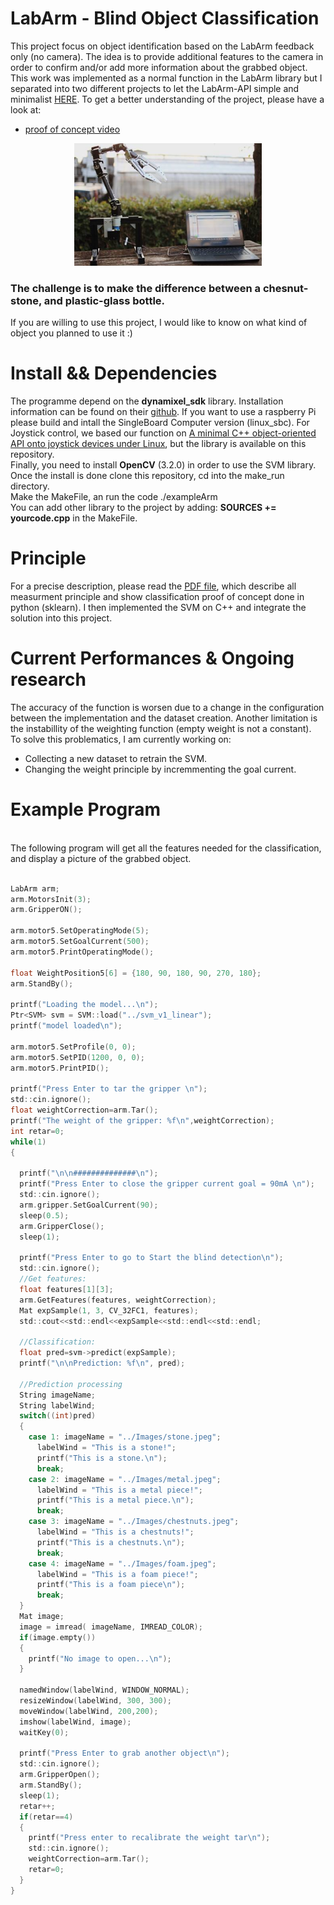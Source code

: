# LabArm - Blind Object Classification
This project focus on object identification based on the LabArm feedback only (no camera). The idea is to provide additional features to the camera in order to confirm and/or add more information about the grabbed object. This work was implemented as a normal function in the LabArm library but I separated into two different projects to let the LabArm-API simple and minimalist [HERE](https://github.com/BenbenIO/LabArm-Cpp-API). 
To get a better understanding of the project, please have a look at:
* [proof of concept video](https://www.youtube.com/watch?v=oYdSxZhapIE)

<p align="center">
  <img src="/Images/armpicture.PNG" width="300">
</p>

### The challenge is to make the difference between a chesnut-stone, and plastic-glass bottle.
If you are willing to use this project, I would like to know on what kind of object you planned to use it :)

# Install && Dependencies
The programme depend on the __dynamixel_sdk__ library. Installation information can be found on their [github](https://github.com/ROBOTIS-GIT/DynamixelSDK). If you want to use a raspberry Pi please build and intall the SingleBoard Computer version (linux_sbc). For Joystick control, we based our function on [A minimal C++ object-oriented API onto joystick devices under Linux](https://github.com/drewnoakes/joystick), but the library is available on this repository.
<br/> Finally, you need to install __OpenCV__ (3.2.0) in order to use the SVM library.
<br/> Once the install is done clone this repository, cd into the make_run directory.
<br/> Make the MakeFile, an run the code ./exampleArm
<br/> You can add other library to the project by adding: __SOURCES += yourcode.cpp__ in the MakeFile.

# Principle
For a precise description, please read the [PDF file](https://github.com/BenbenIO/LabArm-Blind_Object_Classification/blob/master/Blind%20Object%20Recognition%20with%20LabArm.pdf), which describe all measurment principle and show classification proof of concept done in python (sklearn). I then implemented the SVM on C++ and integrate the solution into this project.

# Current Performances & Ongoing research
The accuracy of the function is worsen due to a change in the configuration between the implementation and the dataset creation. Another limitation is the instabillity of the weighting function (empty weight is not a constant). 
<br/> To solve this problematics, I am currently working on:</br>
* Collecting a new dataset to retrain the SVM.
* Changing the weight principle by incremmenting the goal current.

# Example Program
<br/> The following program will get all the features needed for the classification, and display a picture of the grabbed object. </br>

```c

LabArm arm;
arm.MotorsInit(3);
arm.GripperON(); 

arm.motor5.SetOperatingMode(5);
arm.motor5.SetGoalCurrent(500);
arm.motor5.PrintOperatingMode();

float WeightPosition5[6] = {180, 90, 180, 90, 270, 180};
arm.StandBy();

printf("Loading the model...\n");
Ptr<SVM> svm = SVM::load("../svm_v1_linear");
printf("model loaded\n");

arm.motor5.SetProfile(0, 0);
arm.motor5.SetPID(1200, 0, 0);	
arm.motor5.PrintPID();

printf("Press Enter to tar the gripper \n");
std::cin.ignore();
float weightCorrection=arm.Tar();
printf("The weight of the gripper: %f\n",weightCorrection);
int retar=0;
while(1)
{

  printf("\n\n##############\n");
  printf("Press Enter to close the gripper current goal = 90mA \n");
  std::cin.ignore();
  arm.gripper.SetGoalCurrent(90);
  sleep(0.5);
  arm.GripperClose();
  sleep(1);

  printf("Press Enter to go to Start the blind detection\n");
  std::cin.ignore();
  //Get features:
  float features[1][3];
  arm.GetFeatures(features, weightCorrection);
  Mat expSample(1, 3, CV_32FC1, features);
  std::cout<<std::endl<<expSample<<std::endl<<std::endl;

  //Classification:
  float pred=svm->predict(expSample);
  printf("\n\nPrediction: %f\n", pred);

  //Prediction processing
  String imageName;
  String labelWind;
  switch((int)pred)
  {
    case 1: imageName = "../Images/stone.jpeg";
      labelWind = "This is a stone!";
      printf("This is a stone.\n");
      break;
    case 2: imageName = "../Images/metal.jpeg";
      labelWind = "This is a metal piece!";
      printf("This is a metal piece.\n");
      break;
    case 3: imageName = "../Images/chestnuts.jpeg";
      labelWind = "This is a chestnuts!";
      printf("This is a chestnuts.\n");
      break;
    case 4: imageName = "../Images/foam.jpeg";
      labelWind = "This is a foam piece!";
      printf("This is a foam piece\n");
      break;
  }
  Mat image;
  image = imread( imageName, IMREAD_COLOR);
  if(image.empty())
  {
    printf("No image to open...\n");
  }

  namedWindow(labelWind, WINDOW_NORMAL);
  resizeWindow(labelWind, 300, 300);
  moveWindow(labelWind, 200,200);
  imshow(labelWind, image);
  waitKey(0);

  printf("Press Enter to grab another object\n");
  std::cin.ignore();
  arm.GripperOpen();
  arm.StandBy();
  sleep(1);
  retar++;
  if(retar==4)
  {
    printf("Press enter to recalibrate the weight tar\n");
    std::cin.ignore();
    weightCorrection=arm.Tar();
    retar=0;
  }
}
   ```
